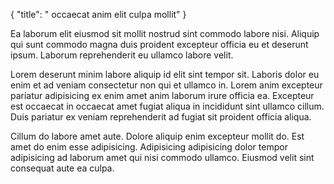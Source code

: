 {
  "title": " occaecat anim elit culpa mollit"
}

Ea laborum elit eiusmod sit mollit nostrud sint commodo labore nisi. Aliquip qui sunt commodo magna duis proident excepteur officia eu et deserunt ipsum. Laborum reprehenderit eu ullamco labore velit.

Lorem deserunt minim labore aliquip id elit sint tempor sit. Laboris dolor eu enim et ad veniam consectetur non qui et ullamco in. Lorem anim excepteur pariatur adipisicing ex enim amet anim laborum irure officia ea. Excepteur est occaecat in occaecat amet fugiat aliqua in incididunt sint ullamco cillum. Duis pariatur ex veniam reprehenderit ad fugiat sit proident officia aliqua.

Cillum do labore amet aute. Dolore aliquip enim excepteur mollit do. Est amet do enim esse adipisicing. Adipisicing adipisicing dolor tempor adipisicing ad laborum amet qui nisi commodo ullamco. Eiusmod velit sint consequat aute ea culpa.